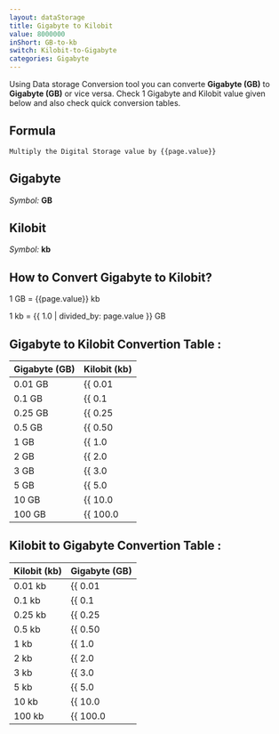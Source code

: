 ```yaml
---
layout: dataStorage
title: Gigabyte to Kilobit
value: 8000000
inShort: GB-to-kb
switch: Kilobit-to-Gigabyte
categories: Gigabyte
---
```


Using Data storage Conversion tool you can converte **Gigabyte (GB)** to **Gigabyte (GB)** or vice versa. Check 1 Gigabyte and Kilobit value given below and also check quick conversion tables.

## Formula
`Multiply the Digital Storage value by {{page.value}}`

## Gigabyte
*Symbol:* **GB**

## Kilobit
*Symbol:* **kb**

## How to Convert Gigabyte to Kilobit?

1 GB = {{page.value}} kb

1 kb = {{ 1.0 | divided_by: page.value }} GB


## Gigabyte to Kilobit Convertion Table :

| Gigabyte (GB) | Kilobit (kb) |
| ---- | ---- |
| 0.01 GB | {{ 0.01 | times: page.value }} kb |
| 0.1 GB | {{ 0.1 | times: page.value }} kb |
| 0.25 GB | {{ 0.25 | times: page.value }} kb |
| 0.5 GB | {{ 0.50 | times: page.value }} kb |
| 1 GB | {{ 1.0 | times: page.value }} kb |
| 2 GB | {{ 2.0 | times: page.value }} kb |
| 3 GB | {{ 3.0 | times: page.value }} kb |
| 5 GB | {{ 5.0 | times: page.value }} kb |
| 10 GB | {{ 10.0 | times: page.value }} kb |
| 100 GB | {{ 100.0 | times: page.value }} kb |

## Kilobit to Gigabyte Convertion Table :

| Kilobit (kb) | Gigabyte (GB) |
| ---- | ---- |
| 0.01 kb | {{ 0.01 | divided_by: page.value }} GB |
| 0.1 kb | {{ 0.1 | divided_by: page.value }} GB |
| 0.25 kb | {{ 0.25 | divided_by: page.value }} GB |
| 0.5 kb | {{ 0.50 | divided_by: page.value }} GB |
| 1 kb | {{ 1.0 | divided_by: page.value }} GB |
| 2 kb | {{ 2.0 | divided_by: page.value }} GB |
| 3 kb | {{ 3.0 | divided_by: page.value }} GB |
| 5 kb | {{ 5.0 | divided_by: page.value }} GB |
| 10 kb | {{ 10.0 | divided_by: page.value }} GB |
| 100 kb | {{ 100.0 | divided_by: page.value }} GB |


<script>
document.getElementById('selectInput')[12].selected = true
document.getElementById('selectOutput')[2].selected = true
</script>
